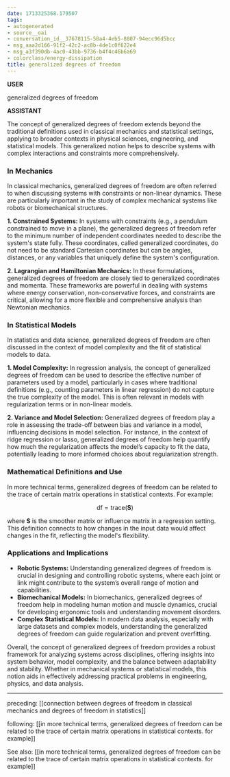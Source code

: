 ```yaml
---
date: 1713325368.179507
tags:
- autogenerated
- source__oai
- conversation_id__37678115-58a4-4eb5-8807-94ecc96d5bcc
- msg_aaa2d166-91f2-42c2-ac8b-4de1c0f622e4
- msg_a3f390db-4ac0-43bb-9736-b4f4c46b6a69
- colorclass/energy-dissipation
title: generalized degrees of freedom
---
```


**USER**

generalized degrees of freedom


**ASSISTANT**

The concept of generalized degrees of freedom extends beyond the traditional definitions used in classical mechanics and statistical settings, applying to broader contexts in physical sciences, engineering, and statistical models. This generalized notion helps to describe systems with complex interactions and constraints more comprehensively.

### In Mechanics

In classical mechanics, generalized degrees of freedom are often referred to when discussing systems with constraints or non-linear dynamics. These are particularly important in the study of complex mechanical systems like robots or biomechanical structures.

**1. Constrained Systems:** In systems with constraints (e.g., a pendulum constrained to move in a plane), the generalized degrees of freedom refer to the minimum number of independent coordinates needed to describe the system's state fully. These coordinates, called generalized coordinates, do not need to be standard Cartesian coordinates but can be angles, distances, or any variables that uniquely define the system's configuration.

**2. Lagrangian and Hamiltonian Mechanics:** In these formulations, generalized degrees of freedom are closely tied to generalized coordinates and momenta. These frameworks are powerful in dealing with systems where energy conservation, non-conservative forces, and constraints are critical, allowing for a more flexible and comprehensive analysis than Newtonian mechanics.

### In Statistical Models

In statistics and data science, generalized degrees of freedom are often discussed in the context of model complexity and the fit of statistical models to data.

**1. Model Complexity:** In regression analysis, the concept of generalized degrees of freedom can be used to describe the effective number of parameters used by a model, particularly in cases where traditional definitions (e.g., counting parameters in linear regression) do not capture the true complexity of the model. This is often relevant in models with regularization terms or in non-linear models.

**2. Variance and Model Selection:** Generalized degrees of freedom play a role in assessing the trade-off between bias and variance in a model, influencing decisions in model selection. For instance, in the context of ridge regression or lasso, generalized degrees of freedom help quantify how much the regularization affects the model’s capacity to fit the data, potentially leading to more informed choices about regularization strength.

### Mathematical Definitions and Use

In more technical terms, generalized degrees of freedom can be related to the trace of certain matrix operations in statistical contexts. For example:

$$ \text{df} = \text{trace}(\mathbf{S}) $$

where $\mathbf{S}$ is the smoother matrix or influence matrix in a regression setting. This definition connects to how changes in the input data would affect changes in the fit, reflecting the model's flexibility.

### Applications and Implications

- **Robotic Systems:** Understanding generalized degrees of freedom is crucial in designing and controlling robotic systems, where each joint or link might contribute to the system’s overall range of motion and capabilities.
- **Biomechanical Models:** In biomechanics, generalized degrees of freedom help in modeling human motion and muscle dynamics, crucial for developing ergonomic tools and understanding movement disorders.
- **Complex Statistical Models:** In modern data analysis, especially with large datasets and complex models, understanding the generalized degrees of freedom can guide regularization and prevent overfitting.

Overall, the concept of generalized degrees of freedom provides a robust framework for analyzing systems across disciplines, offering insights into system behavior, model complexity, and the balance between adaptability and stability. Whether in mechanical systems or statistical models, this notion aids in effectively addressing practical problems in engineering, physics, and data analysis.


---

preceding: [[connection between degrees of freedom in classical mechanics and degrees of freedom in statistics]]  


following: [[in more technical terms, generalized degrees of freedom can be related to the trace of certain matrix operations in statistical contexts. for example]]

See also: [[in more technical terms, generalized degrees of freedom can be related to the trace of certain matrix operations in statistical contexts. for example]]
